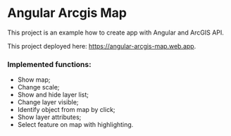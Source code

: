# Angular Arcgis Map

This project is an example how to create app with Angular and ArcGIS API.

This project deployed here: https://angular-arcgis-map.web.app. 

### Implemented functions:
* Show map;
* Change scale;
* Show and hide layer list;
* Change layer visible;
* Identify object from map by click;
* Show layer attributes;
* Select feature on map with highlighting.
